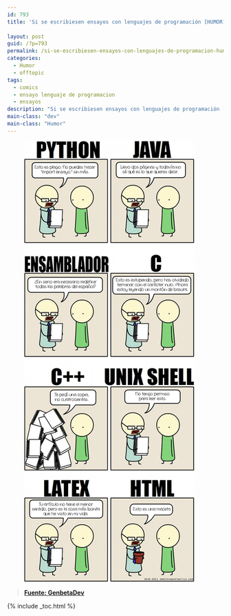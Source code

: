 ```yaml
---
id: 793
title: 'Si se escribiesen ensayos con lenguajes de programación [HUMOR]'

layout: post
guid: /?p=793
permalink: /si-se-escribiesen-ensayos-con-lenguajes-de-programacion-humor/
categories:
  - Humor
  - offtopic
tags:
  - comics
  - ensayo lenguaje de programacion
  - ensayos
description: "Si se escribiesen ensayos con lenguajes de programación [HUMOR]"
main-class: "dev"
main-class: "Humor"
---
```

<figure>
  <img src="/assets/img/2012/06/AvpFizXCAAA3RXp1.jpg" alt="" title="AvpFizXCAAA3RXp"  class="aligncenter size-full wp-image-795" />
</figure>

> **<a href="http://www.genbetadev.com/lenguajes-y-plataformas/si-escribiesemos-ensayos-con-lenguajes-de-programacion" target="_blank">Fuente: GenbetaDev</a>**

{% include _toc.html %}
